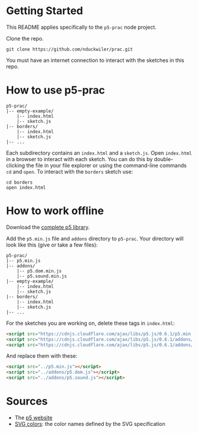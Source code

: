 # Getting Started

This README applies specifically to the `p5-prac` node project.

Clone the repo.

```
git clone https://github.com/nduckwiler/prac.git
```

You must have an internet connection to interact with the sketches in this repo.

# How to use p5-prac
```
p5-prac/
|-- empty-example/
    |-- index.html
    |-- sketch.js
|-- borders/
    |-- index.html
    |-- sketch.js
|-- ...
```

Each subdirectory contains an `index.html` and a `sketch.js`. Open `index.html` in a browser to interact with each sketch. You can do this by double-clicking the file in your file explorer or using the command-line commands `cd` and `open`. To interact with the `borders` sketch use:
```
cd borders
open index.html
```

# How to work offline

Download the [complete p5 library](https://p5js.org/download/).

Add the `p5.min.js` file and `addons` directory to `p5-prac`. Your directory will look like this (give or take a few files):
```
p5-prac/
|-- p5.min.js
|-- addons/
    |-- p5.dom.min.js
    |-- p5.sound.min.js
|-- empty-example/
    |-- index.html
    |-- sketch.js
|-- borders/
    |-- index.html
    |-- sketch.js
|-- ...
```

For the sketches you are working on, delete these tags in `index.html`:
```html
<script src="https://cdnjs.cloudflare.com/ajax/libs/p5.js/0.6.1/p5.min.js"></script>
<script src="https://cdnjs.cloudflare.com/ajax/libs/p5.js/0.6.1/addons/p5.dom.min.js"></script>
<script src="https://cdnjs.cloudflare.com/ajax/libs/p5.js/0.6.1/addons/p5.sound.js"></script>
```

And replace them with these:
```html
<script src="../p5.min.js"></script>
<script src="../addons/p5.dom.js"></script>
<script src="../addons/p5.sound.js"></script>
```

# Sources

- The [p5 website](https://p5js.org)
- [SVG colors](http://www.december.com/html/spec/colorsvg.html): the color names defined by the SVG specification

